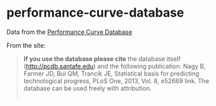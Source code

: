 # performance-curve-database

Data from the [Performance Curve Database](http://pcdb.santafe.edu/)


From the site:
<blockquote>
<b>If you use the database please cite</b> the database itself (<a href=http://pcdb.santafe.edu>http://pcdb.santafe.edu</a>) and the following publication: Nagy B, Farmer JD, Bui QM, Trancik JE, Statistical basis for predicting technological progress, PLoS One, 2013, Vol. 8, e52669 link. The database can be used freely with attribution.<br><br>
</blockquote>
